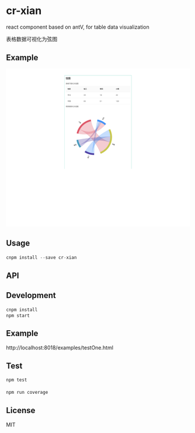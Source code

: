 # cr-xian

react component based on antV, for table data visualization

表格数据可视化为弦图


## Example
<img src='./github/example1.png' alt='example' />

## Usage
```jsx
cnpm install --save cr-xian
```

## API

## Development

```
cnpm install
npm start
```

## Example

http://localhost:8018/examples/testOne.html

## Test
  ```js
  npm test
  
  npm run coverage
  ```



## License

MIT
